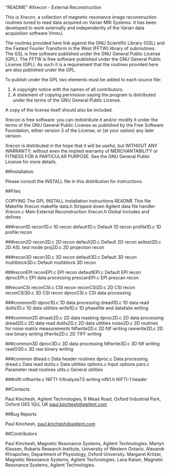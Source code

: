 "README"
#Xrecon - External Reconstruction

This is Xrecon, a collection of magnetic resonance image reconstruction
routines tuned to read data acquired on Varian MRI Systems.
It has been developed to work externally and independently of the Varian data
acquisition software VnmrJ.

The routines provided here link against the GNU Scientific Library (GSL) and
the Fastest Fourier Transform in the West (FFTW) library of subroutines.
The GSL is free software published under the GNU General Public License (GPL).
The FFTW is free software published under the GNU General Public License (GPL).
As such it is a requirement that the routines provided here are also published
under the GPL.

To publish under the GPL two elements must be added to each source file:
1. A copyright notice with the names of all contributors.
2. A statement of copying permission saying the program is distributed under
   the terms of the GNU General Public License.

A copy of the license itself should also be included.

Xrecon is free software: you can redistribute it and/or modify it under
the terms of the GNU General Public License as published by the Free Software
Foundation, either version 3 of the License, or (at your option) any later
version.

Xrecon is distributed in the hope that it will be useful, but WITHOUT ANY
WARRANTY; without even the implied warranty of MERCHANTABILITY or FITNESS FOR
A PARTICULAR PURPOSE. See the GNU General Public License for more details.


##Installation

Please consult the INSTALL file in this distribution for instructions.


##Files

COPYING         The GPL
INSTALL         Installation instructions
README          This file
Makefile        Xrecon makefile
data.h          Stripped down Agilent data file handler
Xrecon.c        Main External Reconstruction
Xrecon.h        Global includes and defines

###recon1D
recon1D.c       1D recon
default1D.c     Default 1D recon
profile1D.c     1D profile recon

###recon2D
recon2D.c       2D recon
default2D.c     Default 2D recon
asltest2D.c     2D ASL test mode
proj2D.c        2D projection recon

###recon3D
recon3D.c       3D recon
default3D.c     Default 3D recon
multiblock3D.c  Default multiblock 3D recon

###reconEPI
reconEPI.c      EPI recon
defaultEPI.c    Default EPI recon
dprocEPI.c      EPI data processing
prescanEPI.c    EPI prescan recon

##reconCSI
reconCSI.c      CSI recon
reconCSI2D.c    2D CSI recon
reconCSI3D.c    3D CSI recon
dprocCSI.c      CSI data processing

###common1D
dproc1D.c       1D data processing
dread1D.c       1D data read
dutils1D.c      1D data utilities
write1D.c       1D phasefile and datafaile writing

###common2D
dmask2D.c       2D data masking
dproc2D.c       2D data processing
dread2D.c       2D data read
dutils2D.c      2D data utilities
noise2D.c       2D routines for noise matrix measurements
fdfwrite2D.c    2D fdf writing
rawwrite2D.c    2D raw binary writing
tifwrite2D.c    2D TIFF writing

###common3D
dproc3D.c       3D data processing
fdfwrite3D.c    3D fdf writing
rawIO3D.c       3D raw binary writing

###common
dhead.c         Data header routines
dproc.c         Data processing
dread.c         Data read
dutils.c        Data utilities
options.c       Input options
pars.c          Parameter read routines
utils.c         General utilities

###nifti
niftiwrite.c    NIFTI-1/Analyze7.5 writing
nifti1.h        NIFTI-1 header


##Contacts

Paul Kinchesh,
Agilent Technologies, 6 Mead Road, Oxford Industrial Park, Oxford OX5 1QU, UK
paul.kinchesh@agilent.com


##Bug Reports

Paul Kinchesh, paul.kinchesh@agilent.com


##Contributors

Paul Kinchesh, Magnetic Resonance Systems, Agilent Technologies.
Martyn Klassen, Robarts Research Institute, University of Western Ontario.
Alexandr Khrapichev, Department of Physiology, Oxford University.
Margaret Kritzer, Magnetic Resonance Systems, Agilent Technologies.
Lana Kaiser, Magnetic Resonance Systems, Agilent Technologies.

